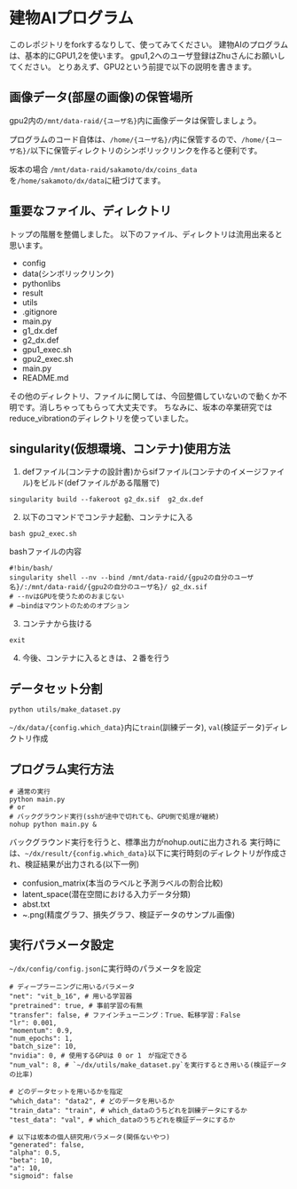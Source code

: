 # 建物AIプログラム

このレポジトリをforkするなりして、使ってみてください。
建物AIのプログラムは、基本的にGPU1,2を使います。
gpu1,2へのユーザ登録はZhuさんにお願いしてください。
とりあえず、GPU2という前提で以下の説明を書きます。

## 画像データ(部屋の画像)の保管場所

gpu2内の`/mnt/data-raid/{ユーザ名}`内に画像データは保管しましょう。

プログラムのコード自体は、`/home/{ユーザ名}/`内に保管するので、`/home/{ユーザ名}/`以下に保管ディレクトリのシンボリックリンクを作ると便利です。

坂本の場合
`/mnt/data-raid/sakamoto/dx/coins_data`を`/home/sakamoto/dx/data`に紐づけてます。

## 重要なファイル、ディレクトリ

トップの階層を整備しました。
以下のファイル、ディレクトリは流用出来ると思います。

+ config
+ data(シンボリックリンク)
+ pythonlibs
+ result
+ utils
+ .gitignore
+ main.py
+ g1_dx.def
+ g2_dx.def
+ gpu1_exec.sh
+ gpu2_exec.sh
+ main.py
+ README.md

その他のディレクトリ、ファイルに関しては、今回整備していないので動くか不明です。消しちゃってもらって大丈夫です。
ちなみに、坂本の卒業研究ではreduce_vibrationのディレクトリを使っていました。

## singularity(仮想環境、コンテナ)使用方法

1. defファイル(コンテナの設計書)からsifファイル(コンテナのイメージファイル)をビルド(defファイルがある階層で)

```
singularity build --fakeroot g2_dx.sif  g2_dx.def
```

2. 以下のコマンドでコンテナ起動、コンテナに入る

```
bash gpu2_exec.sh
```

bashファイルの内容

```
#!bin/bash/
singularity shell --nv --bind /mnt/data-raid/{gpu2の自分のユーザ名}/:/mnt/data-raid/{gpu2の自分のユーザ名}/ g2_dx.sif
# --nvはGPUを使うためのおまじない
# —bindはマウントのためのオプション
```

 3. コンテナから抜ける

```
exit
```

4. 今後、コンテナに入るときは、２番を行う

## データセット分割

```
python utils/make_dataset.py
```

`~/dx/data/{config.which_data}`内に`train`(訓練データ), `val`(検証データ)ディレクトリ作成

## プログラム実行方法

```
# 通常の実行
python main.py
# or
# バックグラウンド実行(sshが途中で切れても、GPU側で処理が継続)
nohup python main.py &
```

バックグラウンド実行を行うと、標準出力がnohup.outに出力される
実行時には、`~/dx/result/{config.which_data}`以下に実行時刻のディレクトリが作成され、検証結果が出力される(以下一例)

+ confusion_matrix(本当のラベルと予測ラベルの割合比較)
+ latent_space(潜在空間における入力データ分類)
+ abst.txt
+ ~.png(精度グラフ、損失グラフ、検証データのサンプル画像)

## 実行パラメータ設定

`~/dx/config/config.json`に実行時のパラメータを設定

```
# ディープラーニングに用いるパラメータ
"net": "vit_b_16", # 用いる学習器
"pretrained": true, # 事前学習の有無
"transfer": false, # ファインチューニング：True、転移学習：False
"lr": 0.001,
"momentum": 0.9,
"num_epochs": 1,
"batch_size": 10,
"nvidia": 0, # 使用するGPUは 0 or 1　が指定できる
"num_val": 8, # `~/dx/utils/make_dataset.py`を実行するとき用いる(検証データの比率)

# どのデータセットを用いるかを指定
"which_data": "data2", # どのデータを用いるか
"train_data": "train", # which_dataのうちどれを訓練データにするか
"test_data": "val", # which_dataのうちどれを検証データにするか

# 以下は坂本の個人研究用パラメータ(関係ないやつ)
"generated": false,
"alpha": 0.5,
"beta": 10,
"a": 10,
"sigmoid": false
```
